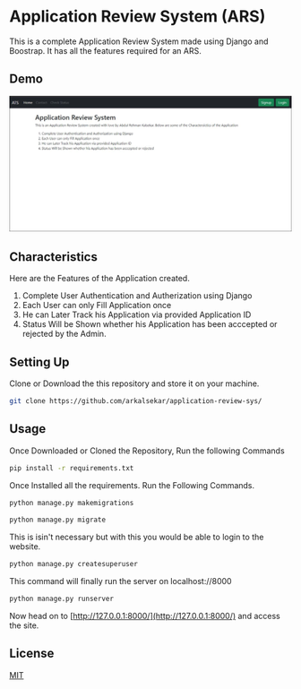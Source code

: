 # Application Review System (ARS)

This is a complete Application Review System made using Django and Boostrap. It has all the features required for an ARS. 

## Demo 
![Demo 1](https://github.com/arkalsekar/application-review-sys/blob/main/static/demo1.JPG?raw=true)


## Characteristics

Here are the Features of the Application created.
</br>
1. Complete User Authentication and Autherization using Django
2. Each User can only Fill Application once
3. He can Later Track his Application via provided Application ID
4. Status Will be Shown whether his Application has been acccepted or rejected by the Admin. 

## Setting Up

Clone or Download the this repository and store it on your machine. 
```bash
git clone https://github.com/arkalsekar/application-review-sys/
```

## Usage
Once Downloaded or Cloned the Repository, Run the following Commands

```bash
pip install -r requirements.txt
```
Once Installed all the requirements. Run the Following Commands.
```bash
python manage.py makemigrations
```
```bash
python manage.py migrate
```
This is isin't necessary but with this you would be able to login to the website.
```bash
python manage.py createsuperuser
```
This command will finally run the server on localhost://8000
```bash
python manage.py runserver
```
Now head on to [http://127.0.0.1:8000/](http://127.0.0.1:8000/) and access the site.


## License
[MIT](https://choosealicense.com/licenses/mit/)

